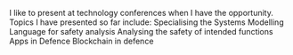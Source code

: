 I like to present at technology conferences when I have the opportunity. Topics I have presented so far include:
  Specialising the Systems Modelling Language for safety analysis
  Analysing the safety of intended functions
  Apps in Defence
  Blockchain in defence